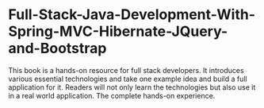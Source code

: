 # Full-Stack-Java-Development-With-Spring-MVC-Hibernate-JQuery-and-Bootstrap
This book is a hands-on resource for full stack developers. It introduces various essential technologies and take one example idea and build a full application for it. Readers will not only learn the technologies but also use it in a real world application. The complete hands-on experience.
